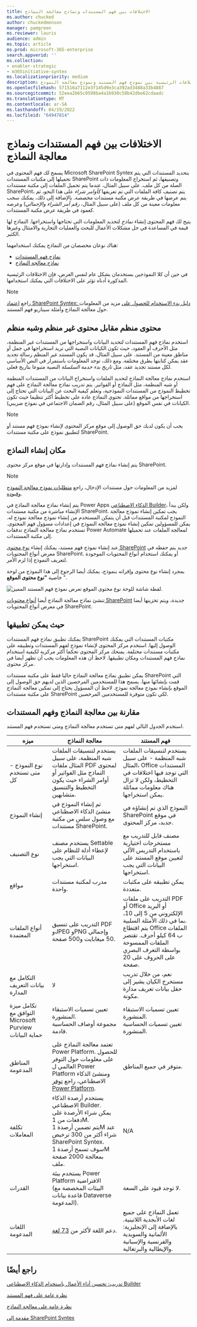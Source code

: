 ```yaml
---
title: الاختلافات بين فهم المستندات ونماذج معالجة النماذج
ms.author: chucked
author: chuckedmonson
manager: pamgreen
ms.reviewer: lauris
audience: admin
ms.topic: article
ms.prod: microsoft-365-enterprise
search.appverid: ''
ms.collection:
- enabler-strategic
- m365initiative-syntex
ms.localizationpriority: medium
description: تعرف على الاختلافات الرئيسية بين نموذج فهم المستند ونموذج معالجة النموذج.
ms.openlocfilehash: 571516a7112e3f145d9e3ca392ad3488a33b4887
ms.sourcegitcommit: 52eea2b65c0598ba4a1b930c58b42dbe62cdaadc
ms.translationtype: MT
ms.contentlocale: ar-SA
ms.lasthandoff: 04/19/2022
ms.locfileid: "64947814"
---
```

# <a name="differences-between-document-understanding-and-form-processing-models"></a>الاختلافات بين فهم المستندات ونماذج معالجة النماذج 

يسمح لك فهم المحتوى في Microsoft SharePoint Syntex بتحديد المستندات التي يتم تحميلها إلى مكتبات المستندات SharePoint وتصنيفها، ثم استخراج المعلومات ذات الصلة من كل ملف. على سبيل المثال، عندما يتم تحميل الملفات إلى مكتبة مستندات SharePoint، يتم تصنيف كافة الملفات التي تم تعريفها *كأوامر شراء* على هذا النحو، ثم يتم عرضها في طريقة عرض مكتبة مستندات مخصصة. بالإضافة إلى ذلك، يمكنك سحب معلومات معينة من كل ملف (على سبيل المثال، *رقم أمر الشراء* *والإجمالي*) وعرضه كعمود في طريقة عرض مكتبة المستندات. 

يتيح لك فهم المحتوى إنشاء *نماذج* لتحديد المعلومات التي تحتاجها واستخراجها. النماذج لها قيمة في المساعدة في حل مشكلات الأعمال للبحث والعمليات التجارية والامتثال وغيرها الكثير.

هناك نوعان مخصصان من النماذج يمكنك استخدامهما:

- [نماذج فهم المستندات](document-understanding-overview.md)
- [نماذج معالجة النماذج](form-processing-overview.md)

في حين أن كلا النموذجين يستخدمان بشكل عام لنفس الغرض، فإن الاختلافات الرئيسية المذكورة أدناه تؤثر على الاختلافات التي يمكنك استخدامها.

> [!NOTE]
> راجع [اعتماد SharePoint Syntex: دليل بدء الاستخدام للحصول على](./adoption-getstarted.md) مزيد من المعلومات حول معالجة النماذج وأمثلة سيناريو فهم المستند.

## <a name="structured-versus-unstructured-and-semi-structured-content"></a>محتوى منظم مقابل محتوى غير منظم وشبه منظم

استخدم نماذج فهم المستندات لتحديد البيانات واستخراجها من المستندات غير المنظمة، مثل الأحرف أو العقود، حيث تكون الكيانات النصية التي تريد استخراجها في جمل أو مناطق معينة من المستند. على سبيل المثال، قد يكون المستند غير المنظم رسالة تجديد عقد يمكن كتابتها بطرق مختلفة. ومع ذلك، توجد المعلومات باستمرار في النص الأساسي لكل مستند تجديد عقد، مثل *تاريخ بدء خدمة السلسلة* النصية متبوعا بتاريخ فعلي.

استخدم نماذج معالجة النماذج لتحديد الملفات واستخراج البيانات من المستندات المنظمة أو شبه المنظمة، مثل النماذج أو الفواتير. يتم تدريب نماذج معالجة النماذج على فهم تخطيط النموذج من المستندات النموذجية، وتعلم كيفية البحث عن البيانات التي تحتاج إلى استخراجها من مواقع مماثلة. تحتوي النماذج عادة على تخطيط أكثر تنظيما حيث تكون الكيانات في نفس الموقع (على سبيل المثال، رقم الضمان الاجتماعي في نموذج ضريبي).

> [!NOTE]
> يجب أن يكون لديك حق الوصول إلى موقع مركز المحتوى لإنشاء نموذج فهم مستند أو لتطبيق نموذج على مكتبة مستندات SharePoint. 

## <a name="where-models-are-created"></a>مكان إنشاء النماذج

يتم إنشاء نماذج فهم المستندات وإدارتها في موقع مركز محتوى SharePoint. 

> [!NOTE]
> لمزيد من المعلومات حول مستندات الإدخال، راجع [متطلبات نموذج معالجة النموذج وقيوده](/ai-builder/form-processing-model-requirements). 

يتم إنشاء نماذج معالجة النماذج في Power Apps [الذكاء الاصطناعي Builder](/ai-builder/overview)، ولكن يبدأ الإنشاء مباشرة من مكتبة مستندات SharePoint. يجب تمكين إنشاء نموذج معالجة النموذج لمكتبة المستندات قبل أن يتمكن المستخدم من إنشاء نموذج معالجة نموذج له. يمكن للمسؤولين تمكين إنشاء نموذج معالجة النموذج في إعدادات مسؤول فهم المحتوى. تستخدم نماذج معالجة النماذج تدفقات Power Automate لمعالجة الملفات عند تحميلها إلى مكتبة المستندات.

عند إنشاء نموذج فهم مستند، يمكنك إنشاء [نوع محتوى SharePoint](https://support.microsoft.com/office/use-content-types-to-manage-content-consistently-on-a-site-48512bcb-6527-480b-b096-c03b7ec1d978) جديد يتم حفظه في معرض أنواع المحتويات SharePoint. أو يمكنك استخدام أنواع المحتويات الموجودة لتعريف النموذج إذا لزم الأمر.

بمجرد إنشاء نوع محتوى وإقرانه بنموذج، يمكنك أيضا الرجوع إلى هذا النموذج من لوحة خاصية **"نوع محتوى الموقع** ".

![لقطة شاشة للوحة نوع محتوى الموقع تعرض نموذج فهم المستند المميز.](../media/content-understanding/site-content-type-panel.png)

تنشئ نماذج معالجة النماذج أيضا [أنواع محتويات SharePoint](https://support.microsoft.com/office/use-content-types-to-manage-content-consistently-on-a-site-48512bcb-6527-480b-b096-c03b7ec1d978) جديدة، ويتم تخزينها أيضا في معرض أنواع المحتويات SharePoint.

## <a name="where-they-can-be-applied"></a>حيث يمكن تطبيقها

يمكنك تطبيق نماذج فهم المستندات SharePoint مكتبات المستندات التي يمكنك الوصول إليها. استخدم مركز المحتوى لإنشاء نموذج لفهم المستندات وتطبيقه على مكتبات مستندات مختلفة. يمنحك مركز المحتوى تحكما أكثر مركزية لكيفية استخدام نماذج فهم المستندات ومكان تطبيقها. لاحظ أن هذه المعلومات يجب أن تظهر أيضا في مركز محتوى.

يمكن تطبيق نماذج معالجة النماذج حاليا فقط على مكتبة مستندات SharePoint التي قمت بإنشائها منها. يسمح هذا للمستخدمين المرخصين الذين لديهم حق الوصول إلى الموقع بإنشاء نموذج معالجة نموذج. لاحظ أن المسؤول يحتاج إلى تمكين معالجة النماذج على مكتبة مستندات SharePoint لكي تكون متوفرة للمستخدمين المرخصين.

## <a name="comparison-of-forms-processing-and-document-understanding"></a>مقارنة بين معالجة النماذج وفهم المستندات

استخدم الجدول التالي لفهم متى تستخدم معالجة النماذج ومتى تستخدم فهم المستند.

| ميزه | معالجة النماذج | فهم المستند |
| ------- | ------- | ------- |
| نوع النموذج - متى تستخدم كل | يستخدم لتنسيقات الملفات شبه المنظمة، على سبيل المثال ملفات PDF لمحتوى النماذج مثل الفواتير أو أوامر الشراء حيث يكون التخطيط والتنسيق متشابهين.  | يستخدم لتنسيقات الملفات شبه المنظمة - على سبيل المثال، Office المستندات التي توجد فيها اختلافات في التخطيط، ولكن لا تزال هناك معلومات مماثلة يمكن استخراجها. |
| إنشاء النموذج | تم إنشاء النموذج في منشئ الذكاء الاصطناعي مع وصول سلس من مكتبة مستندات SharePoint.| النموذج الذي تم إنشاؤه في SharePoint في موقع جديد، مركز المحتوى. |
| نوع التصنيف| يستخدم مصنف Settable لإعطاء أدلة للنظام على البيانات التي يجب استخراجها.| مصنف قابل للتدريب مع مستخرجات اختيارية باستخدام التدريس الآلي لتعيين موقع المستند على البيانات التي يجب استخراجها.|
| مواقع | مدرب لمكتبة مستندات واحدة.| يمكن تطبيقه على مكتبات متعددة.|
| أنواع الملفات المعتمدة| التدريب على تنسيق PDF وJPEG وPNG وإجمالي 50 ميغابايت و500 صفحة.| التدريب على ملفات PDF أو Office أو البريد الإلكتروني من 5 إلى 10، بما في ذلك الأمثلة السلبية.<br>يتم اقتطاع Office الملفات ب 64 كيلو أحرف. تقتصر الملفات الممسوحة بواسطة التعرف البصري على الحروف على 20 صفحة.|
| التكامل مع بيانات التعريف المدارة | لا | نعم، من خلال تدريب مستخرج الكيان يشير إلى حقل بيانات تعريف مدارة مكونة.|
| تكامل ميزة التوافق مع Microsoft Purview حماية البيانات | تعيين تسميات الاستبقاء المنشورة.<br>مجموعة أوصاف الحساسية قادمة. | تعيين تسميات الاستبقاء المنشورة.<br>تعيين تسميات الحساسية المنشورة. |
| المناطق المدعومة| تعتمد معالجة النماذج على Power Platform. للحصول على معلومات حول التوفر العالمي ل Power Platform ومنشئ الذكاء الاصطناعي، راجع [توفر Power Platform](https://dynamics.microsoft.com/geographic-availability/). | متوفر في جميع المناطق.|
| تكلفة المعاملات | يستخدم أرصدة الذكاء الاصطناعي Builder.<br>يمكن شراء الأرصدة على دفعات من 1M.<br>يتم تضمين أرصدة 1M عند شراء أكثر من 300 ترخيص SharePoint Syntex.<br>سوف تسمح أرصدة 1M بمعالجة 2000 صفحة ملف.<br>| N/A |
| القدرات | يستخدم بيئة Power Platform الافتراضية (البيئات المخصصة مع قاعدة بيانات Dataverse المدعومة). | لا توجد قيود على السعة.|
| اللغات المدعومة| دعم اللغة لأكثر من [73 لغة](/power-platform-release-plan/2021wave2/ai-builder/form-processing-new-language-support). | تعمل النماذج على جميع لغات الأبجدية اللاتينية. بالإضافة إلى الإنجليزية: الألمانية والسويدية والفرنسية والإسبانية والإيطالية والبرتغالية.|


## <a name="see-also"></a>راجع أيضًا

[تدريب: تحسين أداء الأعمال باستخدام الذكاء الاصطناعي Builder](/learn/paths/improve-business-performance-ai-builder/?source=learn)

[نظرة عامة على فهم المستند](document-understanding-overview.md)

[نظرة عامة على معالجة النماذج](form-processing-overview.md)

[مقدمة إلى SharePoint Syntex](index.md)
